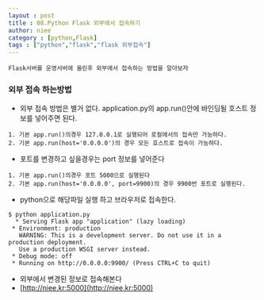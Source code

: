 ```yaml
---
layout : post
title : 08.Python Flask 외부에서 접속하기
author: niee
category : [python,Flask]
tags : ["python","flask","flask 외부접속"]
---
```


```
Flask서버를 운영서버에 올린후 외부에서 접속하는 방법을 알아보자
```

### 외부 접속 하는방법

- 외부 접속 방법은 별거 없다. application.py의 app.run()안에 바인딩될 호스트 정보를 넣어주면 된다.

```
1. 기본 app.run()의경우 127.0.0.1로 실행되어 로컬에서의 접속만 가능하다.
2. 기본 app.run(host='0.0.0.0')의 경우 모든 호스트로 접속이 가능하다.
```

- 포트를 변경하고 싶을경우는 port 정보를 넣어준다

```
1. 기본 app.run()의경우 포트 5000으로 실행된다
2. 기본 app.run(host='0.0.0.0', port=9900)의 경우 9900번 포트로 실행된다.
```

- python으로 해당파일 실행 하고 브라우저로 접속한다.

```
$ python application.py
  * Serving Flask app "application" (lazy loading)
 * Environment: production
   WARNING: This is a development server. Do not use it in a production deployment.
   Use a production WSGI server instead.
 * Debug mode: off
 * Running on http://0.0.0.0:9900/ (Press CTRL+C to quit)
```

- 외부에서 변경된 정보로 접속해본다
- [http://niee.kr:5000](http://niee.kr:5000)
